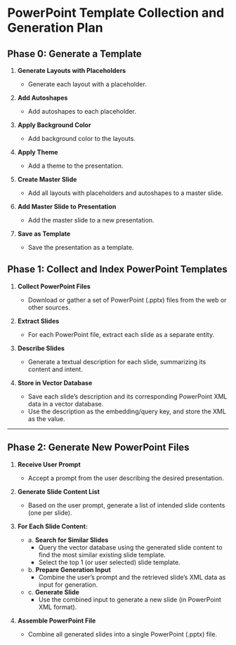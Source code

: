 # PowerPoint Template Collection and Generation Plan

## Phase 0: Generate a Template

1. **Generate Layouts with Placeholders**
   - Generate each layout with a placeholder.

2. **Add Autoshapes**
   - Add autoshapes to each placeholder.

3. **Apply Background Color**
   - Add background color to the layouts.

4. **Apply Theme**
   - Add a theme to the presentation.

5. **Create Master Slide**
   - Add all layouts with placeholders and autoshapes to a master slide.

6. **Add Master Slide to Presentation**
   - Add the master slide to a new presentation.

7. **Save as Template**
   - Save the presentation as a template.

## Phase 1: Collect and Index PowerPoint Templates

1. **Collect PowerPoint Files**

   - Download or gather a set of PowerPoint (.pptx) files from the web or other sources.

2. **Extract Slides**

   - For each PowerPoint file, extract each slide as a separate entity.

3. **Describe Slides**

   - Generate a textual description for each slide, summarizing its content and intent.

4. **Store in Vector Database**
   - Save each slide’s description and its corresponding PowerPoint XML data in a vector database.
   - Use the description as the embedding/query key, and store the XML as the value.

---

## Phase 2: Generate New PowerPoint Files

1. **Receive User Prompt**

   - Accept a prompt from the user describing the desired presentation.

2. **Generate Slide Content List**

   - Based on the user prompt, generate a list of intended slide contents (one per slide).

3. **For Each Slide Content:**

   - a. **Search for Similar Slides**
     - Query the vector database using the generated slide content to find the most similar existing slide template.
     - Select the top 1 (or user selected) slide template.
   - b. **Prepare Generation Input**
     - Combine the user’s prompt and the retrieved slide’s XML data as input for generation.
   - c. **Generate Slide**
     - Use the combined input to generate a new slide (in PowerPoint XML format).

4. **Assemble PowerPoint File**
   - Combine all generated slides into a single PowerPoint (.pptx) file.
